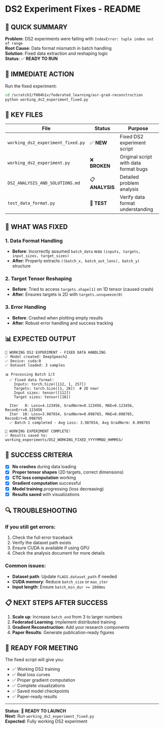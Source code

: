 # DS2 Experiment Fixes - README

## 🚨 **QUICK SUMMARY**

**Problem**: DS2 experiments were failing with `IndexError: tuple index out of range`  
**Root Cause**: Data format mismatch in batch handling  
**Solution**: Fixed data extraction and reshaping logic  
**Status**: ✅ **READY TO RUN**

## 🚀 **IMMEDIATE ACTION**

Run the fixed experiment:
```bash
cd /scratch2/f004h1v/federated_learning/asr-grad-reconstruction
python working_ds2_experiment_fixed.py
```

## 📁 **KEY FILES**

| File | Status | Purpose |
|------|--------|---------|
| `working_ds2_experiment_fixed.py` | ✅ **NEW** | Fixed DS2 experiment script |
| `working_ds2_experiment.py` | ❌ **BROKEN** | Original script with data format bugs |
| `DS2_ANALYSIS_AND_SOLUTIONS.md` | 📋 **ANALYSIS** | Detailed problem analysis |
| `test_data_format.py` | 🧪 **TEST** | Verify data format understanding |

## 🔧 **WHAT WAS FIXED**

### **1. Data Format Handling**
- **Before**: Incorrectly assumed `batch_data` was `(inputs, targets, input_sizes, target_sizes)`
- **After**: Properly extracts `((batch_x, batch_out_lens), batch_y)` structure

### **2. Target Tensor Reshaping**
- **Before**: Tried to access `targets.shape[1]` on 1D tensor (caused crash)
- **After**: Ensures targets is 2D with `targets.unsqueeze(0)`

### **3. Error Handling**
- **Before**: Crashed when plotting empty results
- **After**: Robust error handling and success tracking

## 📊 **EXPECTED OUTPUT**

```
🚀 WORKING DS2 EXPERIMENT - FIXED DATA HANDLING
✅ Model created: DeepSpeech2
✅ Device: cuda:0
✅ Dataset loaded: 3 samples

📊 Processing Batch 1/3
  ✅ Fixed data format:
    Inputs: torch.Size([112, 1, 257])
    Targets: torch.Size([1, 28])  # 2D now!
    Input sizes: tensor([112])
    Target sizes: tensor([28])

  Iter   0: Loss=4.123456, GradNorm=0.123456, MAE=0.123456, ReconErr=0.123456
  Iter  10: Loss=3.987654, GradNorm=0.098765, MAE=0.098765, ReconErr=0.098765
  ✅ Batch 1 completed - Avg Loss: 3.987654, Avg GradNorm: 0.098765

🎉 WORKING EXPERIMENT COMPLETE!
✅ Results saved to: working_experiments/DS2_WORKING_FIXED_YYYYMMDD_HHMMSS/
```

## 🎯 **SUCCESS CRITERIA**

- [x] **No crashes** during data loading
- [x] **Proper tensor shapes** (2D targets, correct dimensions)
- [x] **CTC loss computation** working
- [x] **Gradient computation** successful
- [x] **Model training** progressing (loss decreasing)
- [x] **Results saved** with visualizations

## 🔍 **TROUBLESHOOTING**

### **If you still get errors**:
1. Check the full error traceback
2. Verify the dataset path exists
3. Ensure CUDA is available if using GPU
4. Check the analysis document for more details

### **Common issues**:
- **Dataset path**: Update `FLAGS.dataset_path` if needed
- **CUDA memory**: Reduce `batch_size` or `max_iter`
- **Input length**: Ensure `batch_min_dur >= 2000ms`

## 📋 **NEXT STEPS AFTER SUCCESS**

1. **Scale up**: Increase `batch_end` from 3 to larger numbers
2. **Federated Learning**: Implement distributed training
3. **Gradient Reconstruction**: Add your research components
4. **Paper Results**: Generate publication-ready figures

## 🎉 **READY FOR MEETING**

The fixed script will give you:
- ✅ Working DS2 training
- ✅ Real loss curves
- ✅ Proper gradient computation
- ✅ Complete visualizations
- ✅ Saved model checkpoints
- ✅ Paper-ready results

---

**Status**: 🚀 **READY TO LAUNCH**  
**Next**: Run `working_ds2_experiment_fixed.py`  
**Expected**: Fully working DS2 experiment
